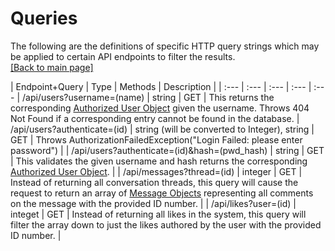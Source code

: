 # Queries
The following are the definitions of specific HTTP query strings which may be applied to certain API endpoints to filter the results.  
[[Back to main page]](https://bitbucket.org/mae5/cse216_aztecs/src/backend/backend/README.md)


| Endpoint+Query | Type | Methods | Description |
| :--- | :--- | :--- | :--- | :--- |
/api/users?username=(name) | string | GET | This returns the corresponding [Authorized User Object](https://bitbucket.org/mae5/cse216_aztecs/src/backend/backend/doc/User.md) given the username. Throws 404 Not Found if a corresponding entry cannot be found in the database. | 
/api/users?authenticate=(id) | string (will be converted to Integer), string | GET | Throws AuthorizationFailedException("Login Failed: please enter password") |
| /api/users?authenticate=(id)&hash=(pwd_hash) | string | GET | This validates the given username and hash returns the corresponding [Authorized User Object](https://bitbucket.org/mae5/cse216_aztecs/src/backend/backend/doc/User.md). |
| /api/messages?thread=(id) | integer | GET | Instead of returning all conversation threads, this query will cause the request to return an array of [Message Objects](https://bitbucket.org/mae5/cse216_aztecs/src/backend/backend/doc/Message.md) representing all comments on the message with the provided ID number. |
| /api/likes?user=(id) | integet | GET | Instead of returning all likes in the system, this query will filter the array down to just the likes authored by the user with the provided ID number. |
